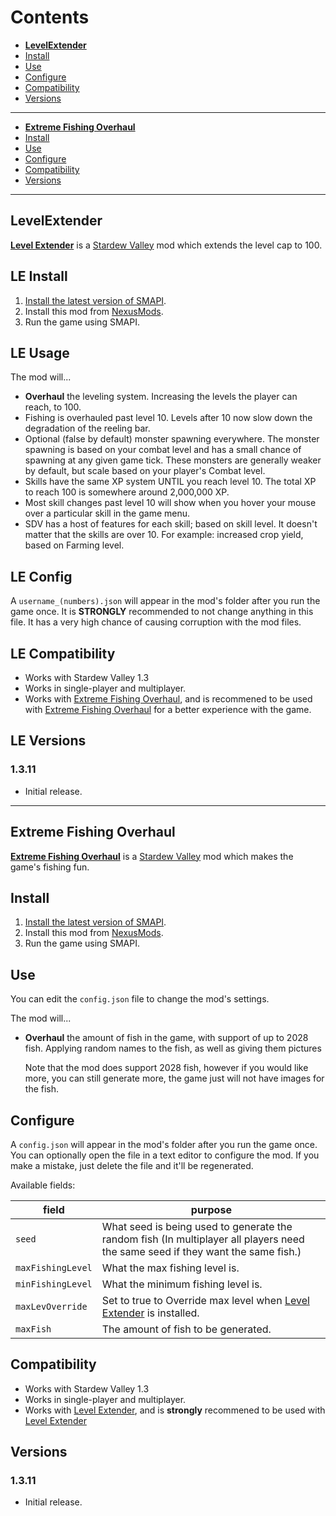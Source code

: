
# Contents
* [**LevelExtender**](#levelextender)
* [Install](#le-install)
* [Use](#le-usage)
* [Configure](#le-config)
* [Compatibility](#le-compatibility)
* [Versions](#le-versions)
 --------------------------------------------------------
* [**Extreme Fishing Overhaul**](#extreme-fishing-overhaul)
* [Install](#install)
* [Use](#use)
* [Configure](#configure)
* [Compatibility](#compatibility)
* [Versions](#versions)
----------------------------------------------------------
## LevelExtender
[**Level Extender**](https://www.nexusmods.com/stardewvalley/mods/1471) is a [Stardew Valley](http://stardewvalley.net/) mod which extends the level cap to 100.
## LE Install
1. [Install the latest version of SMAPI](https://smapi.io).
2. Install this mod from [NexusMods](https://www.nexusmods.com/stardewvalley/mods/1471).
3. Run the game using SMAPI.

## LE Usage
The mod will...
* **Overhaul** the leveling system. Increasing the levels the player can reach, to 100.
* Fishing is overhauled past level 10. Levels after 10 now slow down the degradation of the reeling bar.
* Optional (false by default) monster spawning everywhere. The monster spawning is based on your combat level and has a small chance of spawning at any given game tick. These monsters are generally weaker by default, but scale based on your player's Combat level. 
* Skills have the same XP system UNTIL you reach level 10. The total XP to reach 100 is somewhere around 2,000,000 XP.
* Most skill changes past level 10 will show when you hover your mouse over a particular skill in the game menu.
* SDV has a host of features for each skill; based on skill level. It doesn't matter that the skills are over 10. For example: increased crop yield, based on Farming level.

## LE Config
A `username_(numbers).json` will appear in the mod's folder after you run the game once. It is **STRONGLY** recommended to not change anything in this file. It has a very high chance of causing corruption with the mod files. 

## LE Compatibility
* Works with Stardew Valley 1.3
* Works in single-player and multiplayer.
* Works with [Extreme Fishing Overhaul](https://www.nexusmods.com/stardewvalley/mods/2212), and is recommened to be used with [Extreme Fishing Overhaul](https://www.nexusmods.com/stardewvalley/mods/1471) for a better experience with the game. 

## LE Versions

### 1.3.11
* Initial release.
-------------------------------------------------
## Extreme Fishing Overhaul
[**Extreme Fishing Overhaul**](https://www.nexusmods.com/stardewvalley/mods/2212) is a [Stardew Valley](http://stardewvalley.net/) mod which makes the game's
fishing fun.

## Install
1. [Install the latest version of SMAPI](https://smapi.io).
2. Install this mod from [NexusMods](https://www.nexusmods.com/stardewvalley/mods/2212).
3. Run the game using SMAPI.

## Use
You can edit the `config.json` file to change the mod's settings.

The mod will...
* **Overhaul** the amount of fish in the game, with support of up to 2028 fish. Applying random names to the fish, 
    as well as giving them pictures 

  Note that the mod does support 2028 fish, however if you would like more, you can still generate more, the game just will 
  not have images for the fish.

## Configure
A `config.json` will appear in the mod's folder after you run the game once. You can optionally
open the file in a text editor to configure the mod. If you make a mistake, just delete the file
and it'll be regenerated.

Available fields:

field                     | purpose
------------------------- | -------
`seed`                    | What seed is being used to generate the random fish (In multiplayer all players need the same seed if they want the same fish.)
`maxFishingLevel`         | What the max fishing level is.
`minFishingLevel`         | What the minimum fishing level is.
`maxLevOverride`          | Set to true to Override max level when [Level Extender](https://www.nexusmods.com/stardewvalley/mods/1471) is installed.
`maxFish`                 | The amount of fish to be generated.

## Compatibility
* Works with Stardew Valley 1.3
* Works in single-player and multiplayer.
* Works with [Level Extender](https://www.nexusmods.com/stardewvalley/mods/1471), and is **strongly** recommened to be used with [Level Extender](https://www.nexusmods.com/stardewvalley/mods/1471)

## Versions

### 1.3.11
* Initial release.

